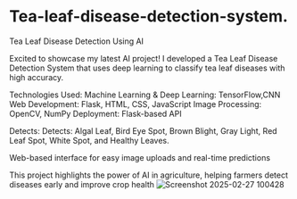 # Tea-leaf-disease-detection-system.
 Tea Leaf Disease Detection Using AI

Excited to showcase my latest AI project! I developed a Tea Leaf Disease Detection System that uses deep learning to classify tea leaf diseases with high accuracy.

 Technologies Used:
 	Machine Learning & Deep Learning: TensorFlow,CNN
	Web Development: Flask, HTML, CSS, JavaScript
	Image Processing: OpenCV, NumPy
 	Deployment: Flask-based API

Detects:
	Detects: Algal Leaf, Bird Eye Spot, Brown Blight, Gray Light, Red Leaf Spot, White Spot, and Healthy Leaves.


Web-based interface for easy image uploads and real-time predictions

This project highlights the power of AI in agriculture, helping farmers detect diseases early and improve crop health
![Screenshot 2025-02-27 100428](https://github.com/user-attachments/assets/d6241147-d53b-4664-aa4b-c4748404ed15)
